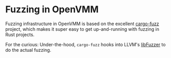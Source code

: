 # Fuzzing in OpenVMM

Fuzzing infrastructure in OpenVMM is based on the excellent
[cargo-fuzz](https://github.com/rust-fuzz/cargo-fuzz) project, which makes it super easy to get
up-and-running with fuzzing in Rust projects.

For the curious: Under-the-hood, `cargo-fuzz` hooks into LLVM's
[libFuzzer](https://www.llvm.org/docs/LibFuzzer.html) to do the actual fuzzing.
